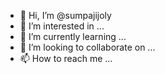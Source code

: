 - 👋 Hi, I’m @sumpajijoly
- 👀 I’m interested in ...
- 🌱 I’m currently learning ...
- 💞️ I’m looking to collaborate on ...
- 📫 How to reach me ...

<!---
sumpajijoly/sumpajijoly is a ✨ special ✨ repository because its `README.md` (this file) appears on your GitHub profile.
You can click the Preview link to take a look at your changes.
--->
